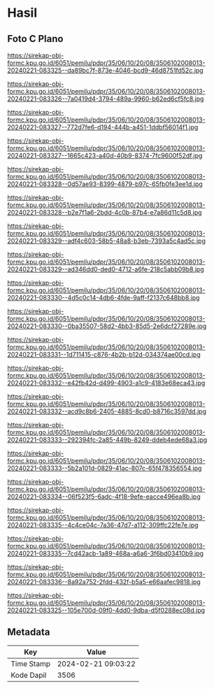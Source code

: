 # Hasil

## Foto C Plano

https://sirekap-obj-formc.kpu.go.id/6051/pemilu/pdpr/35/06/10/20/08/3506102008013-20240221-083325--da89bc7f-873e-4046-bcd9-46d8751fd52c.jpg

https://sirekap-obj-formc.kpu.go.id/6051/pemilu/pdpr/35/06/10/20/08/3506102008013-20240221-083326--7a0419d4-3794-489a-9960-b62ed6cf5fc8.jpg

https://sirekap-obj-formc.kpu.go.id/6051/pemilu/pdpr/35/06/10/20/08/3506102008013-20240221-083327--772d7fe6-d194-444b-a451-1ddbf56014f1.jpg

https://sirekap-obj-formc.kpu.go.id/6051/pemilu/pdpr/35/06/10/20/08/3506102008013-20240221-083327--1665c423-a40d-40b9-8374-7fc9600f52df.jpg

https://sirekap-obj-formc.kpu.go.id/6051/pemilu/pdpr/35/06/10/20/08/3506102008013-20240221-083328--0d57ae93-8399-4879-b97c-65fb0fe3ee1d.jpg

https://sirekap-obj-formc.kpu.go.id/6051/pemilu/pdpr/35/06/10/20/08/3506102008013-20240221-083328--b2e7f1a6-2bdd-4c0b-87b4-e7a86d11c5d8.jpg

https://sirekap-obj-formc.kpu.go.id/6051/pemilu/pdpr/35/06/10/20/08/3506102008013-20240221-083329--adf4c603-58b5-48a8-b3eb-7393a5c4ad5c.jpg

https://sirekap-obj-formc.kpu.go.id/6051/pemilu/pdpr/35/06/10/20/08/3506102008013-20240221-083329--ad346dd0-ded0-4712-a6fe-218c5abb09b8.jpg

https://sirekap-obj-formc.kpu.go.id/6051/pemilu/pdpr/35/06/10/20/08/3506102008013-20240221-083330--4d5c0c14-4db6-4fde-9aff-f2137c648bb8.jpg

https://sirekap-obj-formc.kpu.go.id/6051/pemilu/pdpr/35/06/10/20/08/3506102008013-20240221-083330--0ba35507-58d2-4bb3-85d5-2e6dcf27289e.jpg

https://sirekap-obj-formc.kpu.go.id/6051/pemilu/pdpr/35/06/10/20/08/3506102008013-20240221-083331--1d711415-c876-4b2b-b12d-034374ae00cd.jpg

https://sirekap-obj-formc.kpu.go.id/6051/pemilu/pdpr/35/06/10/20/08/3506102008013-20240221-083332--e42fb42d-d499-4903-a1c9-4183e68eca43.jpg

https://sirekap-obj-formc.kpu.go.id/6051/pemilu/pdpr/35/06/10/20/08/3506102008013-20240221-083332--acd9c8b6-2405-4885-8cd0-b8716c3597dd.jpg

https://sirekap-obj-formc.kpu.go.id/6051/pemilu/pdpr/35/06/10/20/08/3506102008013-20240221-083333--292394fc-2a85-449b-8249-ddeb4ede68a3.jpg

https://sirekap-obj-formc.kpu.go.id/6051/pemilu/pdpr/35/06/10/20/08/3506102008013-20240221-083333--5b2a101d-0829-41ac-807c-65f478356554.jpg

https://sirekap-obj-formc.kpu.go.id/6051/pemilu/pdpr/35/06/10/20/08/3506102008013-20240221-083334--06f523f5-6adc-4f18-9efe-eacce496ea8b.jpg

https://sirekap-obj-formc.kpu.go.id/6051/pemilu/pdpr/35/06/10/20/08/3506102008013-20240221-083335--4c4ce04c-7a36-47d7-a112-309ffc22fe7e.jpg

https://sirekap-obj-formc.kpu.go.id/6051/pemilu/pdpr/35/06/10/20/08/3506102008013-20240221-083335--7cd42acb-1a89-468a-a6a6-3f6bd03410b9.jpg

https://sirekap-obj-formc.kpu.go.id/6051/pemilu/pdpr/35/06/10/20/08/3506102008013-20240221-083336--8a92a752-2fdd-432f-b5a5-e66aafec9818.jpg

https://sirekap-obj-formc.kpu.go.id/6051/pemilu/pdpr/35/06/10/20/08/3506102008013-20240221-083325--105e700d-09f0-4dd0-9dba-d5f0288ec08d.jpg


## Metadata

| Key        | Value               |
| ---------- | ------------------- |
| Time Stamp | 2024-02-21 09:03:22 |
| Kode Dapil | 3506                |



